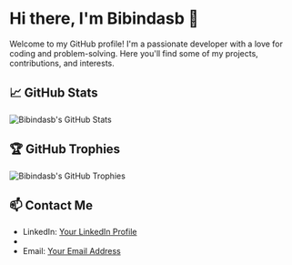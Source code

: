 # Hi there, I'm Bibindasb 👋

Welcome to my GitHub profile! I'm a passionate developer with a love for coding and problem-solving. Here you'll find some of my projects, contributions, and interests.

## 📈 GitHub Stats

![Bibindasb's GitHub Stats](https://github-readme-stats.vercel.app/api?username=bibindasb&show_icons=true&theme=radical)

## 🏆 GitHub Trophies

![Bibindasb's GitHub Trophies](https://github-profile-trophy.vercel.app/?username=bibindasb&theme=radical)

## 📫 Contact Me

- LinkedIn: [Your LinkedIn Profile](www.linkedin.com/in/bibin-dasb)
-
- Email: [Your Email Address](bibindasappu1@gmail.com)


<!-- BLOG-POST-LIST:START -->
<!-- BLOG-POST-LIST:END -->

<!--
**bibindasb/bibindasb** is a ✨ _special_ ✨ repository because its `README.md` (this file) appears on your GitHub profile.
-->
